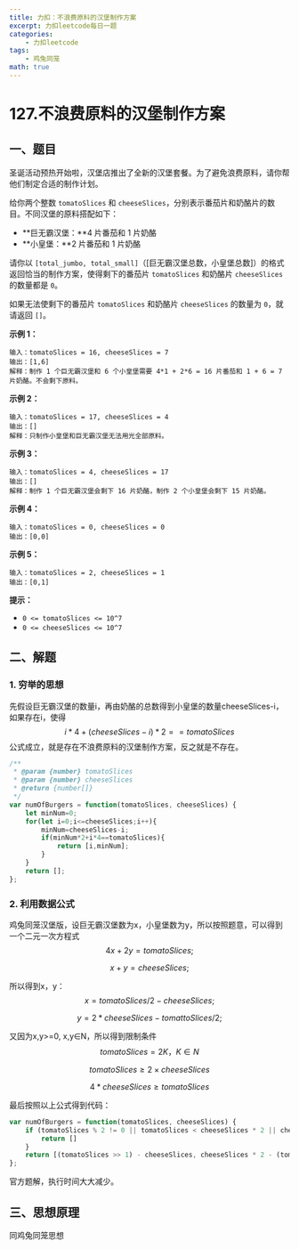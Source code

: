 ```yaml
---
title: 力扣：不浪费原料的汉堡制作方案
excerpt: 力扣leetcode每日一题
categories:
    - 力扣leetcode
tags:
    - 鸡兔同笼
math: true
---
```

# 127.不浪费原料的汉堡制作方案

## 一、题目

圣诞活动预热开始啦，汉堡店推出了全新的汉堡套餐。为了避免浪费原料，请你帮他们制定合适的制作计划。

给你两个整数 `tomatoSlices` 和 `cheeseSlices`，分别表示番茄片和奶酪片的数目。不同汉堡的原料搭配如下：

- **巨无霸汉堡：**4 片番茄和 1 片奶酪
- **小皇堡：**2 片番茄和 1 片奶酪

请你以 `[total_jumbo, total_small]`（[巨无霸汉堡总数，小皇堡总数]）的格式返回恰当的制作方案，使得剩下的番茄片 `tomatoSlices` 和奶酪片 `cheeseSlices` 的数量都是 `0`。

如果无法使剩下的番茄片 `tomatoSlices` 和奶酪片 `cheeseSlices` 的数量为 `0`，就请返回 `[]`。

 **示例 1：**

```
输入：tomatoSlices = 16, cheeseSlices = 7
输出：[1,6]
解释：制作 1 个巨无霸汉堡和 6 个小皇堡需要 4*1 + 2*6 = 16 片番茄和 1 + 6 = 7 片奶酪。不会剩下原料。
```

**示例 2：**

```
输入：tomatoSlices = 17, cheeseSlices = 4
输出：[]
解释：只制作小皇堡和巨无霸汉堡无法用光全部原料。
```

**示例 3：**

```
输入：tomatoSlices = 4, cheeseSlices = 17
输出：[]
解释：制作 1 个巨无霸汉堡会剩下 16 片奶酪，制作 2 个小皇堡会剩下 15 片奶酪。
```

**示例 4：**

```
输入：tomatoSlices = 0, cheeseSlices = 0
输出：[0,0]
```

**示例 5：**

```
输入：tomatoSlices = 2, cheeseSlices = 1
输出：[0,1]
```

 **提示：**

- `0 <= tomatoSlices <= 10^7`
- `0 <= cheeseSlices <= 10^7`

## 二、解题

### 1. 穷举的思想

先假设巨无霸汉堡的数量i，再由奶酪的总数得到小皇堡的数量cheeseSlices-i，如果存在i，使得
$$
i*4+(cheeseSlices-i)*2==tomatoSlices
$$
公式成立，就是存在不浪费原料的汉堡制作方案，反之就是不存在。

```js
/**
 * @param {number} tomatoSlices
 * @param {number} cheeseSlices
 * @return {number[]}
 */
var numOfBurgers = function(tomatoSlices, cheeseSlices) {
    let minNum=0;
    for(let i=0;i<=cheeseSlices;i++){
        minNum=cheeseSlices-i;
        if(minNum*2+i*4==tomatoSlices){
            return [i,minNum];
        }
    }
    return [];
};
```

### 2. 利用数据公式

鸡兔同笼汉堡版，设巨无霸汉堡数为x，小皇堡数为y，所以按照题意，可以得到一个二元一次方程式
$$
4x+2y=tomatoSlices;
$$

$$
x+y=cheeseSlices;
$$

所以得到x，y：
$$
x=tomatoSlices/2-cheeseSlices;
$$

$$
y=2*cheeseSlices-tomattoSlices/2;
$$

又因为x,y>=0, x,y∈N，所以得到限制条件
$$
tomatoSlices=2K，K∈N
$$

$$
tomatoSlices≥2×cheeseSlices
$$

$$
4*cheeseSlices≥tomatoSlices
$$

最后按照以上公式得到代码：

```js
var numOfBurgers = function(tomatoSlices, cheeseSlices) {
    if (tomatoSlices % 2 != 0 || tomatoSlices < cheeseSlices * 2 || cheeseSlices * 4 < tomatoSlices) {
        return []
    }
    return [(tomatoSlices >> 1) - cheeseSlices, cheeseSlices * 2 - (tomatoSlices >> 1)];
};

```

官方题解，执行时间大大减少。

## 三、思想原理

同鸡兔同笼思想

